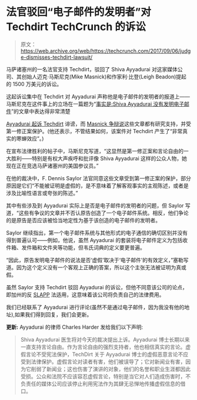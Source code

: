 # 法官驳回“电子邮件的发明者”对 Techdirt TechCrunch 的诉讼

> 原文：<https://web.archive.org/web/https://techcrunch.com/2017/09/06/judge-dismisses-techdirt-lawsuit/>

马萨诸塞州的一名法官支持 Techdirt，驳回了 Shiva Ayyadurai 对这家媒体公司、其创始人迈克·马斯尼克(Mike Masnick)和作家利·比登(Leigh Beadon)提起的 1500 万美元的诉讼。

这起诉讼集中在 Techdirt 对 Ayyadurai 声称他是电子邮件的发明者的报道上——马斯尼克在这件事上的立场在一篇题为“[事实是:Shiva Ayyadurai 没有发明电子邮件](https://web.archive.org/web/20221005162839/https://www.techdirt.com/articles/20161103/11502935958/heres-truth-shiva-ayyadurai-didnt-invent-email.shtml)”的文章中表达得非常清楚

[Ayyadurai 起诉 Techdirt](https://web.archive.org/web/20221005162839/https://beta.techcrunch.com/2017/01/12/media-blog-techdirt-fights-for-its-life-in-frivolous-lawsuit/) 诽谤，而 [Masnick 争辩说](https://web.archive.org/web/20221005162839/https://beta.techcrunch.com/2017/06/08/mike-masnick-personal-democracy-forum/)这些文章都有研究支持，并受第一修正案保护。(他还表示，不管结果如何，该案件对 Techdirt 产生了“非常真实的寒蝉效应”。)

在宣布法律胜利的帖子中，马斯尼克写道，“这显然是第一修正案和言论自由的一大胜利——特别是有权大声疾呼和批评像 Shiva Ayyadurai 这样的公众人物，她现在正在竞选马萨诸塞州的美国参议员。”

在他的裁决中，F. Dennis Saylor 法官同意这些文章受到第一修正案的保护，部分原因是它们“不能被证明是虚假的，是不意味着了解客观事实的主观陈述，或者是涉及比喻性语言或夸张的陈述。”

其中有些涉及到 Ayyadurai 实际上是否是电子邮件的发明者的问题，但 Saylor 写道，“这些有争议的文章并不否认原告创造了一个电子邮件系统。相反，他们争论的是原告是否应该被恰当地定性为基于该创造的电子邮件的发明者。

Saylor 继续指出，第一个电子邮件系统与其他形式的电子通信的确切区别并没有得到普遍认可——例如，他说，虽然 Ayyadurai 的套装将电子邮件定义为包括收件箱、发件箱和文件夹等功能，但韦氏词典的定义要更普遍。

“因此，原告发明电子邮件的说法是否‘虚假’取决于‘电子邮件’的有效定义，”塞勒写道。因为这个定义没有一个客观上正确的答案，所以这个主张无法被证明为真或假。

虽然 Saylor 支持 Techdirt 驳回 Ayyadurai 的诉讼，但他不同意该公司的论点，即加州的反 [SLAPP](https://web.archive.org/web/20221005162839/https://en.wikipedia.org/wiki/Strategic_lawsuit_against_public_participation) 法适用，这意味着该公司将负责自己的法律费用。

我们已经联系了 Ayyadurai 进行评论(虽然不是通过电子邮件，因为我没有他的地址),如果我们得到回复，我们会更新。

**更新:** Ayyadurai 的律师 Charles Harder 发给我们以下声明:

> Shiva Ayyadurai 医生将对今天的裁决提出上诉。Ayyadurai 博士长期以来一直支持言论自由。作为言论自由的强烈支持者，他也相信真实的言论。虚假言论不受宪法保护，TechDirt 关于 Ayyadurai 博士的虚假恶意言论不应受到法律保护。虚假言论对读者有害，他们被误导了；它对新闻业有害，因为它削弱了新闻业；这也伤害了演讲的对象，他们的名誉和职业生涯都因此受损。公众和法院不应该容忍虚假言论，特别是当它对人们造成伤害时，不负责任的媒体公司应该停止利用宪法作为其肆无忌惮地传播虚假信息的借口。